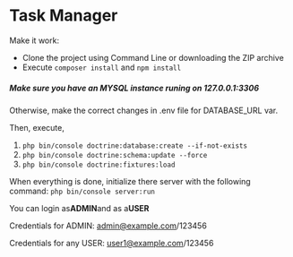 # Task Manager
Make it work:

<ul>
    <li>Clone the project using Command Line or downloading the ZIP archive</li>
    <li>Execute <code>composer install</code> and <code>npm install</code></li>
</ul>

##### Make sure you have an MYSQL instance runing on 127.0.0.1:3306
Otherwise, make the correct changes in .env file for DATABASE_URL var.

Then, execute, 
<ol>
<li><code>php bin/console doctrine:database:create --if-not-exists</code></li>
<li><code>php bin/console doctrine:schema:update --force</code></li>
<li><code>php bin/console doctrine:fixtures:load</code></li>
</ol>

When everything is done, initialize there server with the following command:
<code>php bin/console server:run</code>

You can login as<b>ADMIN</b>and as a<b>USER</b>

Credentials for ADMIN:
admin@example.com/123456

Credentials for any USER:
user1@example.com/123456


